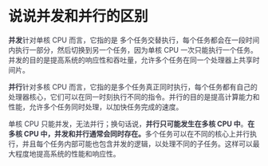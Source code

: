 # 说说并发和并行的区别

**<font style="color:rgb(52, 53, 65);">并发</font>**<font style="color:rgb(52, 53, 65);">针对单核 CPU 而言，它指的是 多个任务交替执行，每个任务都会在一段时间内执行一部分，然后切换到另一个任务，因为单核 CPU 一次只能执行一个任务。并发的目的是提高系统的响应性和吞吐量，允许多个任务在同一个处理器上共享时间片。</font>

**<font style="color:rgb(52, 53, 65);">并行</font>**<font style="color:rgb(52, 53, 65);">针对多核 CPU 而言，它指的是多个任务真正同时执行，每个任务都有自己的处理器核心，它们可以在同一时刻执行不同的指令。并行的目的是提高计算能力和性能，允许多个任务同时处理，以加快任务完成的速度。</font>

<font style="color:rgb(52, 53, 65);"> 单核 CPU 只能并发，无法并行；换句话说，</font>**<font style="color:rgb(52, 53, 65);">并行只可能发生在多核 CPU 中</font>**<font style="color:rgb(52, 53, 65);">。</font>**<font style="color:rgb(52, 53, 65);">在多核 CPU 中，并发和并行通常会同时存在。</font>**<font style="color:rgb(52, 53, 65);">多个任务可以在不同的核心上并行执行，并且每个任务内部可能也包含并发的逻辑，以处理不同的子任务。这样可以最大程度地提高系统的性能和响应性。</font>


